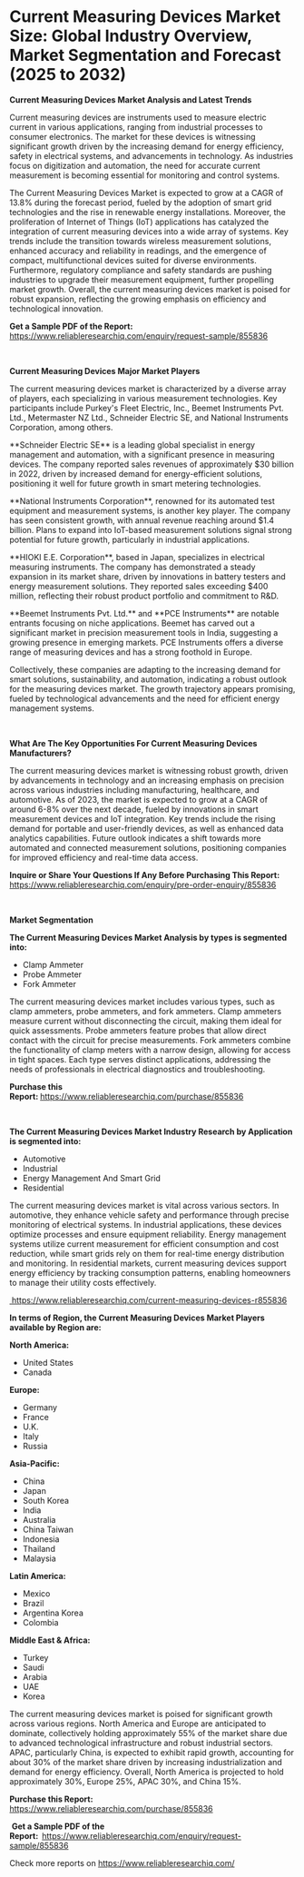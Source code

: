 <p><h1>Current Measuring Devices Market Size: Global Industry Overview, Market Segmentation and Forecast (2025 to 2032)</h1></p><p><strong>Current Measuring Devices Market Analysis and Latest Trends</strong></p>
<p><p>Current measuring devices are instruments used to measure electric current in various applications, ranging from industrial processes to consumer electronics. The market for these devices is witnessing significant growth driven by the increasing demand for energy efficiency, safety in electrical systems, and advancements in technology. As industries focus on digitization and automation, the need for accurate current measurement is becoming essential for monitoring and control systems.</p><p>The Current Measuring Devices Market is expected to grow at a CAGR of 13.8% during the forecast period, fueled by the adoption of smart grid technologies and the rise in renewable energy installations. Moreover, the proliferation of Internet of Things (IoT) applications has catalyzed the integration of current measuring devices into a wide array of systems. Key trends include the transition towards wireless measurement solutions, enhanced accuracy and reliability in readings, and the emergence of compact, multifunctional devices suited for diverse environments. Furthermore, regulatory compliance and safety standards are pushing industries to upgrade their measurement equipment, further propelling market growth. Overall, the current measuring devices market is poised for robust expansion, reflecting the growing emphasis on efficiency and technological innovation.</p></p>
<p><strong>Get a Sample PDF of the Report:&nbsp;</strong> <a href="https://www.reliableresearchiq.com/enquiry/request-sample/855836?utm_campaign=1141&utm_medium=2&utm_source=Github&utm_content=ia&utm_term=16022025&utm_id=current-measuring-devices">https://www.reliableresearchiq.com/enquiry/request-sample/855836</a></p>
<p>&nbsp;</p>
<p><strong>Current Measuring Devices Major Market Players</strong></p>
<p><p>The current measuring devices market is characterized by a diverse array of players, each specializing in various measurement technologies. Key participants include Purkey's Fleet Electric, Inc., Beemet Instruments Pvt. Ltd., Metermaster NZ Ltd., Schneider Electric SE, and National Instruments Corporation, among others. </p><p>**Schneider Electric SE** is a leading global specialist in energy management and automation, with a significant presence in measuring devices. The company reported sales revenues of approximately $30 billion in 2022, driven by increased demand for energy-efficient solutions, positioning it well for future growth in smart metering technologies.</p><p>**National Instruments Corporation**, renowned for its automated test equipment and measurement systems, is another key player. The company has seen consistent growth, with annual revenue reaching around $1.4 billion. Plans to expand into IoT-based measurement solutions signal strong potential for future growth, particularly in industrial applications.</p><p>**HIOKI E.E. Corporation**, based in Japan, specializes in electrical measuring instruments. The company has demonstrated a steady expansion in its market share, driven by innovations in battery testers and energy measurement solutions. They reported sales exceeding $400 million, reflecting their robust product portfolio and commitment to R&D.</p><p>**Beemet Instruments Pvt. Ltd.** and **PCE Instruments** are notable entrants focusing on niche applications. Beemet has carved out a significant market in precision measurement tools in India, suggesting a growing presence in emerging markets. PCE Instruments offers a diverse range of measuring devices and has a strong foothold in Europe.</p><p>Collectively, these companies are adapting to the increasing demand for smart solutions, sustainability, and automation, indicating a robust outlook for the measuring devices market. The growth trajectory appears promising, fueled by technological advancements and the need for efficient energy management systems.</p></p>
<p>&nbsp;</p>
<p><strong>What Are The Key Opportunities For Current Measuring Devices Manufacturers?</strong></p>
<p><p>The current measuring devices market is witnessing robust growth, driven by advancements in technology and an increasing emphasis on precision across various industries including manufacturing, healthcare, and automotive. As of 2023, the market is expected to grow at a CAGR of around 6-8% over the next decade, fueled by innovations in smart measurement devices and IoT integration. Key trends include the rising demand for portable and user-friendly devices, as well as enhanced data analytics capabilities. Future outlook indicates a shift towards more automated and connected measurement solutions, positioning companies for improved efficiency and real-time data access.</p></p>
<p><strong>Inquire or Share Your Questions If Any Before Purchasing This Report:</strong> <a href="https://www.reliableresearchiq.com/enquiry/pre-order-enquiry/855836?utm_campaign=1141&utm_medium=2&utm_source=Github&utm_content=ia&utm_term=16022025&utm_id=current-measuring-devices">https://www.reliableresearchiq.com/enquiry/pre-order-enquiry/855836</a></p>
<p>&nbsp;</p>
<p><strong>Market Segmentation</strong></p>
<p><strong>The Current Measuring Devices Market Analysis by types is segmented into:</strong></p>
<p><ul><li>Clamp Ammeter</li><li>Probe Ammeter</li><li>Fork Ammeter</li></ul></p>
<p><p>The current measuring devices market includes various types, such as clamp ammeters, probe ammeters, and fork ammeters. Clamp ammeters measure current without disconnecting the circuit, making them ideal for quick assessments. Probe ammeters feature probes that allow direct contact with the circuit for precise measurements. Fork ammeters combine the functionality of clamp meters with a narrow design, allowing for access in tight spaces. Each type serves distinct applications, addressing the needs of professionals in electrical diagnostics and troubleshooting.</p></p>
<p><strong>Purchase this Report:&nbsp;</strong><a href="https://www.reliableresearchiq.com/purchase/855836?utm_campaign=1141&utm_medium=2&utm_source=Github&utm_content=ia&utm_term=16022025&utm_id=current-measuring-devices">https://www.reliableresearchiq.com/purchase/855836</a></p>
<p>&nbsp;</p>
<p><strong>The Current Measuring Devices Market Industry Research by Application is segmented into:</strong></p>
<p><ul><li>Automotive</li><li>Industrial</li><li>Energy Management And Smart Grid</li><li>Residential</li></ul></p>
<p><p>The current measuring devices market is vital across various sectors. In automotive, they enhance vehicle safety and performance through precise monitoring of electrical systems. In industrial applications, these devices optimize processes and ensure equipment reliability. Energy management systems utilize current measurement for efficient consumption and cost reduction, while smart grids rely on them for real-time energy distribution and monitoring. In residential markets, current measuring devices support energy efficiency by tracking consumption patterns, enabling homeowners to manage their utility costs effectively.</p></p>
<p><a href="https://www.reliableresearchiq.com/current-measuring-devices-r855836?utm_campaign=1141&utm_medium=2&utm_source=Github&utm_content=ia&utm_term=16022025&utm_id=current-measuring-devices">&nbsp;https://www.reliableresearchiq.com/current-measuring-devices-r855836</a></p>
<p><strong>In terms of Region, the Current Measuring Devices Market Players available by Region are:</strong></p>
<p>
    <p> <strong> North America: </strong>
        <ul>
            <li>United States</li>
            <li>Canada</li>
        </ul>
        </p> 
    <p> <strong> Europe: </strong>
        <ul>
            <li>Germany</li>
            <li>France</li>
            <li>U.K.</li>
            <li>Italy</li>
            <li>Russia</li>
        </ul>
        </p> 
    <p> <strong> Asia-Pacific: </strong>
        <ul>
            <li>China</li>
            <li>Japan</li>
            <li>South Korea</li>
            <li>India</li>
            <li>Australia</li>
            <li>China Taiwan</li>
            <li>Indonesia</li>
            <li>Thailand</li>
            <li>Malaysia</li>
        </ul>
        </p> 
    <p> <strong> Latin America: </strong>
        <ul>
            <li>Mexico</li>
            <li>Brazil</li>
            <li>Argentina Korea</li>
            <li>Colombia</li>
        </ul>
        </p> 
    <p> <strong> Middle East & Africa: </strong>
        <ul>
            <li>Turkey</li>
            <li>Saudi</li>
            <li>Arabia</li>
            <li>UAE</li>
            <li>Korea</li>
        </ul>
    </p>
    </p>
<p><p>The current measuring devices market is poised for significant growth across various regions. North America and Europe are anticipated to dominate, collectively holding approximately 55% of the market share due to advanced technological infrastructure and robust industrial sectors. APAC, particularly China, is expected to exhibit rapid growth, accounting for about 30% of the market share driven by increasing industrialization and demand for energy efficiency. Overall, North America is projected to hold approximately 30%, Europe 25%, APAC 30%, and China 15%. </p></p>
<p><strong>Purchase this Report: </strong><a href="https://www.reliableresearchiq.com/purchase/855836?utm_campaign=1141&utm_medium=2&utm_source=Github&utm_content=ia&utm_term=16022025&utm_id=current-measuring-devices">https://www.reliableresearchiq.com/purchase/855836</a></p>
<p>&nbsp;<strong>Get a Sample PDF of the Report:&nbsp;&nbsp;</strong><a href="https://www.reliableresearchiq.com/enquiry/request-sample/855836?utm_campaign=1141&utm_medium=2&utm_source=Github&utm_content=ia&utm_term=16022025&utm_id=current-measuring-devices">https://www.reliableresearchiq.com/enquiry/request-sample/855836</a></p>
<p><strong></strong></p>
<p>Check more reports on <a href="https://www.reliableresearchiq.com/?utm_campaign=1141&utm_medium=2&utm_source=Github&utm_content=ia&utm_term=16022025&utm_id=current-measuring-devices">https://www.reliableresearchiq.com/</a></p>